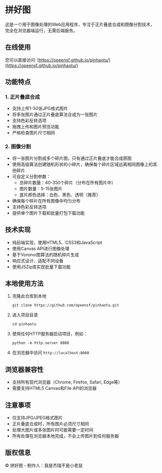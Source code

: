 # 拼好图

这是一个用于图像处理的Web应用程序，专注于正片叠底合成和图像分割技术，完全在浏览器端运行，无需后端服务。

## 在线使用

您可以直接访问: [https://opeensf.github.io/pinhaotu/](https://opeensf.github.io/pinhaotu/)

## 功能特点

### 1. 正片叠底合成

- 支持上传1-50张JPG格式图片
- 将多张图片通过正片叠底算法合成为一张图片
- 支持色彩反转选项
- 拖拽上传和图片预览功能
- 严格检查图片尺寸相同

### 2. 图像分割

- 将一张图片分割成多个碎片图，只有通过正片叠底才能合成原图
- 使用高级算法创建随机形状的小碎片，确保每个碎片区域远离相同图像上的其他碎片
- 可自定义分割参数：
  - 总碎片数量：40-350个碎片（分布在所有图片中）
  - 图片数量：5-15张图片
  - 底片颜色选择：白色、黑色、透明（推荐）
- 确保每个碎片在所有图像中均匀分布
- 支持色彩反转选项
- 提供单个图片下载和批量打包下载功能

## 技术实现

- 纯前端实现，使用HTML5、CSS3和JavaScript
- 使用Canvas API进行图像处理
- 基于Voronoi图算法的随机碎片生成
- 响应式设计，适配不同设备
- 使用JSZip库实现批量下载功能

## 本地使用方法

1. 克隆此仓库到本地
   ```
   git clone https://github.com/opeensf/pinhaotu.git
   ```
2. 进入项目目录
   ```
   cd pinhaotu
   ```
3. 使用任何HTTP服务器启动项目，例如：
   ```
   python -m http.server 8080
   ```
4. 在浏览器中访问 `http://localhost:8080`

## 浏览器兼容性

- 支持所有现代浏览器（Chrome, Firefox, Safari, Edge等）
- 需要支持HTML5 Canvas和File API的浏览器

## 注意事项

- 仅支持JPG/JPEG格式图片
- 正片叠底合成时，所有图片必须尺寸相同
- 处理大图片或多张图片时可能需要一定时间
- 所有处理在浏览器本地完成，不会上传图片到任何服务器

## 版权信息

© 拼好图 - 制作人：我是杰瑞不是小老鼠 